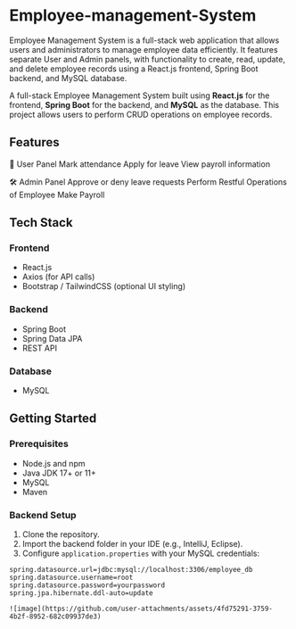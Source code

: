 # Employee-management-System
Employee Management System is a full-stack web application that allows users and administrators to manage employee data efficiently. It features separate User and Admin panels, with functionality to create, read, update, and delete employee records using a React.js frontend, Spring Boot backend, and MySQL database.

A full-stack Employee Management System built using **React.js** for the frontend, **Spring Boot** for the backend, and **MySQL** as the database. This project allows users to perform CRUD operations on employee records.

## Features

👤 User Panel
Mark attendance
Apply for leave
View payroll information

🛠️ Admin Panel
Approve or deny leave requests
Perform Restful Operations of Employee
Make Payroll

## Tech Stack

### Frontend
- React.js
- Axios (for API calls)
- Bootstrap / TailwindCSS (optional UI styling)

### Backend
- Spring Boot
- Spring Data JPA
- REST API

### Database
- MySQL


## Getting Started

### Prerequisites

- Node.js and npm
- Java JDK 17+ or 11+
- MySQL
- Maven

### Backend Setup

1. Clone the repository.
2. Import the backend folder in your IDE (e.g., IntelliJ, Eclipse).
3. Configure `application.properties` with your MySQL credentials:
```properties
spring.datasource.url=jdbc:mysql://localhost:3306/employee_db
spring.datasource.username=root
spring.datasource.password=yourpassword
spring.jpa.hibernate.ddl-auto=update

![image](https://github.com/user-attachments/assets/4fd75291-3759-4b2f-8952-682c09937de3)


